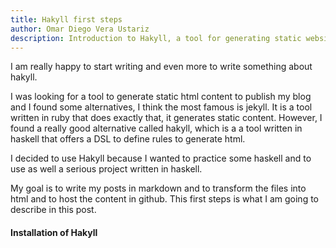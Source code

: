 ```yaml
---
title: Hakyll first steps
author: Omar Diego Vera Ustariz
description: Introduction to Hakyll, a tool for generating static websites. It introduces the basics of Hakyll and describes the first steps to start using it. It presents tips and tricks that you should know in order to start using it successfully.
---
```


I am really happy to start writing and even more to write something about hakyll.

I was looking for a tool to generate static html content to publish my blog and I found some alternatives,
I think the most famous is jekyll. It is a tool written in ruby that does exactly that, it generates static content.
However, I found a really good alternative called hakyll, which is a a tool written in haskell that offers a DSL 
to define rules to generate html. 

I decided to use Hakyll because I wanted to practice some haskell and to use as well a serious project written in haskell.

My goal is to write my posts in markdown and to transform the files into html and to host the content in github.
This first steps is what I am going to describe in this post.

#### Installation of Hakyll

 

